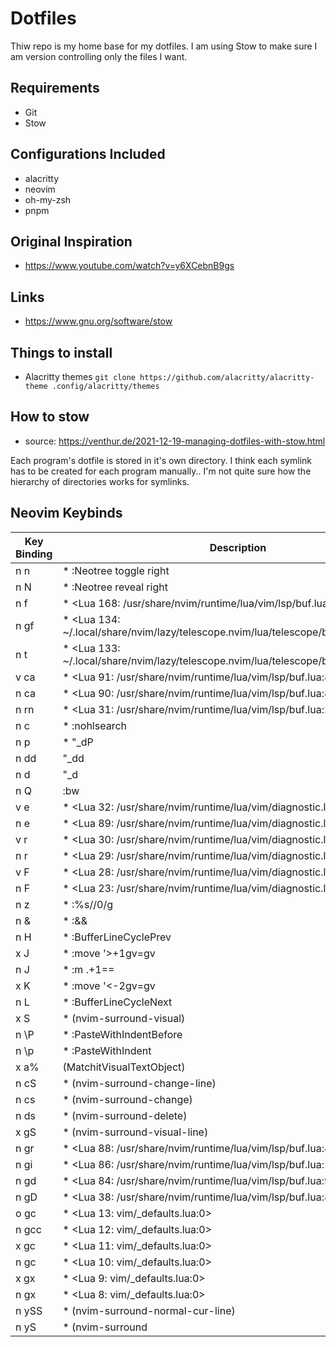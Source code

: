 # Dotfiles

Thiw repo is my home base for my dotfiles. I am using Stow to make sure I am version controlling only the files I want.

## Requirements

- Git
- Stow

## Configurations Included

- alacritty
- neovim
- oh-my-zsh
- pnpm

## Original Inspiration

- https://www.youtube.com/watch?v=y6XCebnB9gs

## Links

- https://www.gnu.org/software/stow

## Things to install

- Alacritty themes `git clone https://github.com/alacritty/alacritty-theme .config/alacritty/themes`

## How to stow

- source: https://venthur.de/2021-12-19-managing-dotfiles-with-stow.html

Each program's dotfile is stored in it's own directory. I think each symlink has to be created for each program manually.. I'm not quite sure how the hierarchy of directories works for symlinks.

## Neovim Keybinds

| Key Binding | Description                                                                              |
| ----------- | ---------------------------------------------------------------------------------------- |
| n <Space>n  | \* :Neotree toggle right<CR>                                                             |
| n <Space>N  | \* :Neotree reveal right<CR>                                                             |
| n <Space>f  | \* <Lua 168: /usr/share/nvim/runtime/lua/vim/lsp/buf.lua:216>                            |
| n <Space>gf | \* <Lua 134: ~/.local/share/nvim/lazy/telescope.nvim/lua/telescope/builtin/init.lua:501> |
| n <Space>t  | \* <Lua 133: ~/.local/share/nvim/lazy/telescope.nvim/lua/telescope/builtin/init.lua:501> |
| v <Space>ca | \* <Lua 91: /usr/share/nvim/runtime/lua/vim/lsp/buf.lua:830>                             |
| n <Space>ca | \* <Lua 90: /usr/share/nvim/runtime/lua/vim/lsp/buf.lua:830>                             |
| n <Space>rn | \* <Lua 31: /usr/share/nvim/runtime/lua/vim/lsp/buf.lua:298>                             |
| n <Space>c  | \* :nohlsearch<CR>                                                                       |
| n <Space>p  | \* "\_dP                                                                                 |
| n <Space>dd | "\_dd                                                                                    |
| n <Space>d  | "\_d                                                                                     |
| n <Space>Q  | :bw<CR>                                                                                  |
| v <Space>e  | \* <Lua 32: /usr/share/nvim/runtime/lua/vim/diagnostic.lua:1145>                         |
| n <Space>e  | \* <Lua 89: /usr/share/nvim/runtime/lua/vim/diagnostic.lua:1694>                         |
| v <Space>r  | \* <Lua 30: /usr/share/nvim/runtime/lua/vim/diagnostic.lua:1222>                         |
| n <Space>r  | \* <Lua 29: /usr/share/nvim/runtime/lua/vim/diagnostic.lua:1222>                         |
| v <Space>F  | \* <Lua 28: /usr/share/nvim/runtime/lua/vim/diagnostic.lua:1694>                         |
| n <Space>F  | \* <Lua 23: /usr/share/nvim/runtime/lua/vim/diagnostic.lua:1694>                         |
| n <Space>z  | \* :%s/<C-R><C-W>/<C-R>0/g<CR>                                                           |
| n &         | \* :&&<CR>                                                                               |
| n H         | \* :BufferLineCyclePrev<CR>                                                              |
| x J         | \* :move '>+1<CR>gv=gv                                                                   |
| n J         | \* :m .+1<CR>==                                                                          |
| x K         | \* :move '<-2<CR>gv=gv                                                                   |
| n L         | \* :BufferLineCycleNext<CR>                                                              |
| x S         | \* <Plug>(nvim-surround-visual)                                                          |
| n \P        | \* :PasteWithIndentBefore<CR>                                                            |
| n \p        | \* :PasteWithIndent<CR>                                                                  |
| x a%        | <Plug>(MatchitVisualTextObject)                                                          |
| n cS        | \* <Plug>(nvim-surround-change-line)                                                     |
| n cs        | \* <Plug>(nvim-surround-change)                                                          |
| n ds        | \* <Plug>(nvim-surround-delete)                                                          |
| x gS        | \* <Plug>(nvim-surround-visual-line)                                                     |
| n gr        | \* <Lua 88: /usr/share/nvim/runtime/lua/vim/lsp/buf.lua:418>                             |
| n gi        | \* <Lua 86: /usr/share/nvim/runtime/lua/vim/lsp/buf.lua:108>                             |
| n gd        | \* <Lua 84: /usr/share/nvim/runtime/lua/vim/lsp/buf.lua:93>                              |
| n gD        | \* <Lua 38: /usr/share/nvim/runtime/lua/vim/lsp/buf.lua:86>                              |
| o gc        | \* <Lua 13: vim/\_defaults.lua:0>                                                        |
| n gcc       | \* <Lua 12: vim/\_defaults.lua:0>                                                        |
| x gc        | \* <Lua 11: vim/\_defaults.lua:0>                                                        |
| n gc        | \* <Lua 10: vim/\_defaults.lua:0>                                                        |
| x gx        | \* <Lua 9: vim/\_defaults.lua:0>                                                         |
| n gx        | \* <Lua 8: vim/\_defaults.lua:0>                                                         |
| n ySS       | \* <Plug>(nvim-surround-normal-cur-line)                                                 |
| n yS        | \* <Plug>(nvim-surround                                                                  |
